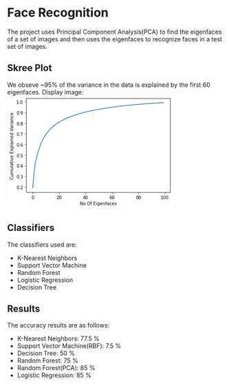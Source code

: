 # Face Recognition
The project uses Principal Component Analysis(PCA) to find the eigenfaces of a set of images and then uses the eigenfaces to recognize faces in a test set of images.   

## Skree Plot
We obseve ~95% of the variance in the data is explained by the first 60 eigenfaces.
Display image:
![Skree Plot](skree.png)

## Classifiers
The classifiers used are:
- K-Nearest Neighbors
- Support Vector Machine
- Random Forest
- Logistic Regression
- Decision Tree

## Results
The accuracy results are as follows:
- K-Nearest Neighbors: 77.5 %
- Support Vector Machine(RBF): 7.5 % 
- Decision Tree: 50 %
- Random Forest: 75 %
- Random Forest(PCA): 85 %
- Logistic Regression: 85 %

